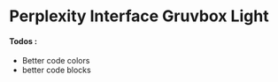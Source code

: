 # Perplexity Interface Gruvbox Light




















#### Todos : 
- Better code colors 
- better code blocks 
